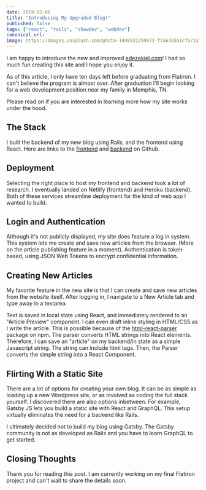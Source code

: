 ```yaml
---
date: 2019-02-06
title: "Introducing My Upgraded Blog!"
published: false
tags: ["react", "rails", "showdev", "webdev"]
canonical_url:
image: https://images.unsplash.com/photo-1498931299472-f7a63a5a1cfa?ixlib=rb-1.2.1&ixid=eyJhcHBfaWQiOjEyMDd9&auto=format&fit=crop&w=1353&q=80
---
```


I am happy to introduce the new and improved [edezekiel.com](https://www.edezekiel.com/)! I had so much fun creating this site and I hope you enjoy it.

As of this article, I only have ten days left before graduating from Flatiron. I can't believe the program is almost over. After graduation I'll begin looking for a web development position near my family in Memphis, TN.

Please read on if you are interested in learning more how my site works under the hood.

## The Stack

I built the backend of my new blog using Rails, and the frontend using React. Here are links to the [frontend](https://github.com/edezekiel/frontend-react-rails-blog) and [backend](https://github.com/edezekiel/backend-react-rails-blog) on Github.

## Deployment

Selecting the right place to host my frontend and backend took a lot of research. I eventually landed on Netlify (frontend) and Heroku (backend). Both of these services streamline deployment for the kind of web app I wanted to build.

## Login and Authentication

Although it's not publicly displayed, my site does feature a log in system. This system lets me create and save new articles from the browser. (More on the article publishing feature in a moment). Authentication is token-based, using JSON Web Tokens to encrypt confidential information.

## Creating New Articles

My favorite feature in the new site is that I can create and save new articles from the website itself. After logging in, I navigate to a New Article tab and type away in a textarea.

Text is saved in local state using React, and immediately rendered to an "Article Preview" component. I can even draft inline styling in HTML/CSS as I write the article. This is possible because of the [html-react-parser](https://www.npmjs.com/package/html-react-parser) package on npm. The parser converts HTML strings into React elements. Therefore, I can save an "article" on my backend/in state as a simple Javascript string. The string can include html tags. Then, the Parser converts the simple string into a React Component.

## Flirting With a Static Site

There are a lot of options for creating your own blog. It can be as simple as loading up a new Wordpress site, or as involved as coding the full stack yourself. I discovered there are also options inbetween. For example, Gatsby JS lets you build a static site with React and GraphQL. This setup virtually eliminates the need for a backend like Rails.

I ultimately decided not to build my blog using Gatsby. The Gatsby community is not as developed as Rails and you have to learn GraphQL to get started.

## Closing Thoughts

Thank you for reading this post. I am currently working on my final Flatiron project and can't wait to share the details soon.
